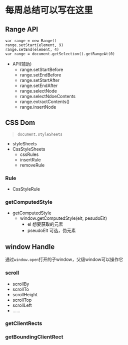 # 每周总结可以写在这里

## Range API

```
var range = new Range()
range.setStart(element, 9)
range.setEnd(element, 4)
var range = document.getSelection().getRangeAt(0)
```

- API(辅助)
  - range.setStartBefore
  - range.setEndBefore
  - range.setStartAfter
  - range.setEndAfter
  - range.selectNode
  - range.selectNdoeContents
  - range.extractContents()
  - range.insertNode

## CSS Dom

> ```
> document.styleSheets
> ```

- styleSheets
- CssStyleSheets
  - cssRules
  - insertRule
  - removeRule

### Rule

- CssStyleRule

### getComputedStyle

- getComputedStyle
  - window.getComputedStyle(elt, pesudoEit)
    - el 想要获取的元素
    - pseudoElt 可选，伪元素

## window Handle

通过`window.open`打开的子window，父级window可以操作它

### scroll

- scrollBy
- scrollTo
- scrollHeight
- scrollTop
- scrollLeft
- ……

### getClientRects

### getBoundingClientRect
